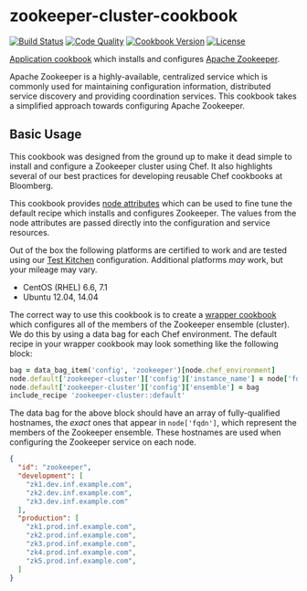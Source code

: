 # zookeeper-cluster-cookbook
[![Build Status](https://img.shields.io/travis/bloomberg/zookeeper-cookbook.svg)](https://travis-ci.org/bloomberg/zookeeper-cookbook)
[![Code Quality](https://img.shields.io/codeclimate/github/bloomberg/zookeeper-cookbook.svg)](https://codeclimate.com/github/bloomberg/zookeeper-cookbook)
[![Cookbook Version](https://img.shields.io/cookbook/v/zookeeper-cluster.svg)](https://supermarket.chef.io/cookbooks/zookeeper-cluster)
[![License](https://img.shields.io/badge/license-Apache_2-blue.svg)](https://www.apache.org/licenses/LICENSE-2.0)

[Application cookbook][0] which installs and configures
[Apache Zookeeper][1].

Apache Zookeeper is a highly-available, centralized service which is
commonly used for maintaining configuration information, distributed
service discovery and providing coordination services. This cookbook
takes a simplified approach towards configuring Apache Zookeeper.

## Basic Usage
This cookbook was designed from the ground up to make it dead simple
to install and configure a Zookeeper cluster using Chef. It also highlights
several of our best practices for developing reusable Chef cookbooks
at Bloomberg.

This cookbook provides [node attributes](attributes/default.rb) which
can be used to fine tune the default recipe which installs and
configures Zookeeper. The values from the node attributes are passed
directly into the configuration and service resources.

Out of the box the following platforms are certified to work and
are tested using our [Test Kitchen][8] configuration. Additional platforms
_may_ work, but your mileage may vary.
- CentOS (RHEL) 6.6, 7.1
- Ubuntu 12.04, 14.04

The correct way to use this cookbook is to create a
[wrapper cookbook][2] which configures all of the members of the
Zookeeper ensemble (cluster). We do this by using a data bag for each
Chef environment. The default recipe in your wrapper cookbook may
look something like the following block:
```ruby
bag = data_bag_item('config', 'zookeeper')[node.chef_environment]
node.default['zookeeper-cluster']['config']['instance_name'] = node['fqdn']
node.default['zookeeper-cluster']['config']['ensemble'] = bag
include_recipe 'zookeeper-cluster::default'
```

The data bag for the above block should have an array of
fully-qualified hostnames, the _exact_ ones that appear in
`node['fqdn']`, which represent the members of the Zookeeper
ensemble. These hostnames are used when configuring the Zookeeper
service on each node.
```json
{
  "id": "zookeeper",
  "development": [
    "zk1.dev.inf.example.com",
    "zk2.dev.inf.example.com",
    "zk3.dev.inf.example.com"
  ],
  "production": [
    "zk1.prod.inf.example.com",
    "zk2.prod.inf.example.com",
    "zk3.prod.inf.example.com",
    "zk4.prod.inf.example.com",
    "zk5.prod.inf.example.com",
  ]
}
```

[0]: http://blog.vialstudios.com/the-environment-cookbook-pattern/#theapplicationcookbook
[1]: https://zookeeper.apache.org
[2]: http://blog.vialstudios.com/the-environment-cookbook-pattern#thewrappercookbook
[3]: http://blog.vialstudios.com/the-environment-cookbook-pattern#thelibrarycookbook
[4]: https://github.com/johnbellone/libartifact-cookbook
[5]: https://github.com/poise/poise
[6]: https://github.com/poise/poise-service
[7]: https://github.com/skottler/selinux
[8]: https://github.com/test-kitchen/test-kitchen
[9]: https://zookeeper.apache.org/doc/trunk/zookeeperAdmin.html
